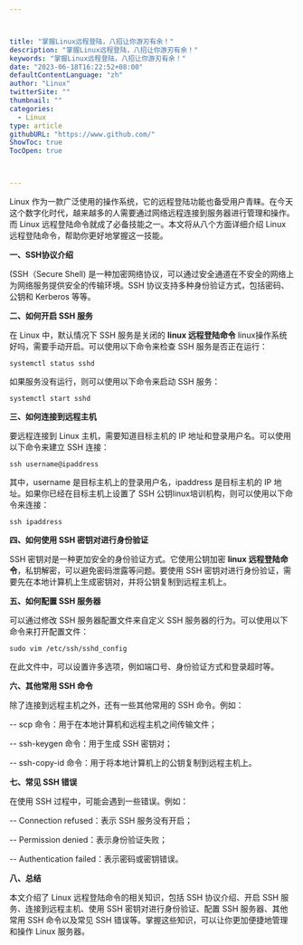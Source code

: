 ```yaml
---



title: "掌握Linux远程登陆，八招让你游刃有余！"
description: "掌握Linux远程登陆，八招让你游刃有余！"
keywords: "掌握Linux远程登陆，八招让你游刃有余！"
date: "2023-06-18T16:22:52+08:00"
defaultContentLanguage: "zh"
author: "Linux"
twitterSite: ""
thumbnail: ""
categories:
  - Linux
type: article
githubURL: "https://www.github.com/"
ShowToc: true
TocOpen: true



---
```


Linux 作为一款广泛使用的操作系统，它的远程登陆功能也备受用户青睐。在今天这个数字化时代，越来越多的人需要通过网络远程连接到服务器进行管理和操作。而 Linux 远程登陆命令就成了必备技能之一。本文将从八个方面详细介绍 Linux 远程登陆命令，帮助你更好地掌握这一技能。

**一、SSH协议介绍**

(SSH（Secure Shell) 是一种加密网络协议，可以通过安全通道在不安全的网络上为网络服务提供安全的传输环境。SSH 协议支持多种身份验证方式，包括密码、公钥和 Kerberos 等等。

**二、如何开启 SSH 服务**

在 Linux 中，默认情况下 SSH 服务是关闭的 **linux 远程登陆命令** linux操作系统好吗，需要手动开启。可以使用以下命令来检查 SSH 服务是否正在运行：

```
systemctl status sshd
```

如果服务没有运行，则可以使用以下命令来启动 SSH 服务：

```
systemctl start sshd
```

**三、如何连接到远程主机**

要远程连接到 Linux 主机，需要知道目标主机的 IP 地址和登录用户名。可以使用以下命令来建立 SSH 连接：

```
ssh username@ipaddress
```

其中，username 是目标主机上的登录用户名，ipaddress 是目标主机的 IP 地址。如果你已经在目标主机上设置了 SSH 公钥linux培训机构，则可以使用以下命令来连接：

```
ssh ipaddress
```

**四、如何使用 SSH 密钥对进行身份验证**

SSH 密钥对是一种更加安全的身份验证方式。它使用公钥加密 **linux 远程登陆命令**，私钥解密，可以避免密码泄露等问题。要使用 SSH 密钥对进行身份验证，需要先在本地计算机上生成密钥对，并将公钥复制到远程主机上。

**五、如何配置 SSH 服务器**

可以通过修改 SSH 服务器配置文件来自定义 SSH 服务器的行为。可以使用以下命令来打开配置文件：

```
sudo vim /etc/ssh/sshd_config
```

在此文件中，可以设置许多选项，例如端口号、身份验证方式和登录超时等。

**六、其他常用 SSH 命令**

除了连接到远程主机之外，还有一些其他常用的 SSH 命令。例如：

-- scp 命令：用于在本地计算机和远程主机之间传输文件；

-- ssh-keygen 命令：用于生成 SSH 密钥对；

-- ssh-copy-id 命令：用于将本地计算机上的公钥复制到远程主机上。

**七、常见 SSH 错误**

在使用 SSH 过程中，可能会遇到一些错误。例如：

-- Connection refused：表示 SSH 服务没有开启；

-- Permission denied：表示身份验证失败；

-- Authentication failed：表示密码或密钥错误。

**八、总结**

本文介绍了 Linux 远程登陆命令的相关知识，包括 SSH 协议介绍、开启 SSH 服务、连接到远程主机、使用 SSH 密钥对进行身份验证、配置 SSH 服务器、其他常用 SSH 命令以及常见 SSH 错误等。掌握这些知识，可以让你更加便捷地管理和操作 Linux 服务器。